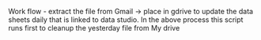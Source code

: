 Work flow - extract the file from Gmail -> place in gdrive to update the data sheets daily that is linked to data studio. In the above process this script runs first to cleanup the yesterday file from My drive
